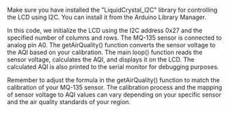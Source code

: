 Make sure you have installed the "LiquidCrystal_I2C" library for controlling the LCD using I2C. You can install it from the Arduino Library Manager.

In this code, we initialize the LCD using the I2C address 0x27 and the specified number of columns and rows. The MQ-135 sensor is connected to analog pin A0. 
The getAirQuality() function converts the sensor voltage to the AQI based on your calibration. The main loop() function reads the sensor voltage, calculates the AQI, and displays it on the LCD. 
The calculated AQI is also printed to the serial monitor for debugging purposes.

Remember to adjust the formula in the getAirQuality() function to match the calibration of your MQ-135 sensor. 
The calibration process and the mapping of sensor voltage to AQI values can vary depending on your specific sensor and the air quality standards of your region.
